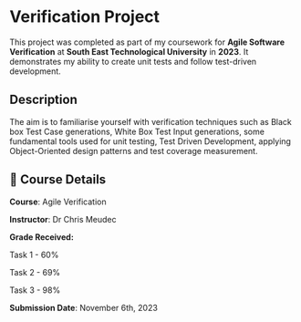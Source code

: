 # Verification Project
This project was completed as part of my coursework for **Agile Software Verification** at **South East Technological University** in **2023**. It demonstrates my ability to create unit tests and follow test-driven development.

## Description
The aim is to familiarise yourself with verification techniques such as Black box Test Case generations, White Box Test Input generations, some fundamental tools used for unit testing, Test Driven Development, applying Object-Oriented design patterns and test coverage measurement.

## 📅 Course Details
**Course**: Agile Verification

**Instructor**: Dr Chris Meudec

**Grade Received:** 

Task 1 - 60%

Task 2 - 69%

Task 3 - 98%

**Submission Date**: November 6th, 2023
